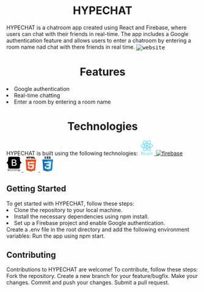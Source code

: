 <h1 align="center">HYPECHAT</h1>
HYPECHAT is a chatroom app created using React and Firebase, where users can chat with their friends in real-time. The app includes a Google authentication feature and allows users to enter a chatroom by entering a room name nad chat with there friends in real time.
<kbd><img align="center" src="https://user-images.githubusercontent.com/116445326/230588298-d8c9c92e-a65a-432b-bced-93b32a37b6b3.png" alt="website"></kbd>

<h1 align="center">Features</h1>
<li>Google authentication</li>

<li>Real-time chatting</li></li>
<li>Enter a room by entering a room name</li>

<h1 align="center">Technologies</h1>
HYPECHAT is built using the following technologies:
 <a href="https://reactjs.org/" target="_blank" rel="noreferrer"> <img src="https://raw.githubusercontent.com/devicons/devicon/master/icons/react/react-original-wordmark.svg" alt="react" width="40" height="40"/> </a> 
 <a href="https://firebase.google.com/" target="_blank" rel="noreferrer"> <img src="https://www.vectorlogo.zone/logos/firebase/firebase-icon.svg" alt="firebase" width="40" height="40"/> </a>
    <a href="https://getbootstrap.com" target="_blank" rel="noreferrer"> <img src="https://raw.githubusercontent.com/devicons/devicon/master/icons/bootstrap/bootstrap-plain-wordmark.svg" alt="bootstrap" width="40" height="40"/> </a>
     <a href="https://www.w3.org/html/" target="_blank" rel="noreferrer"> <img src="https://raw.githubusercontent.com/devicons/devicon/master/icons/html5/html5-original-wordmark.svg" alt="html5" width="40" height="40"/> </a> 
    <a href="https://www.w3schools.com/css/" target="_blank" rel="noreferrer"> <img src="https://raw.githubusercontent.com/devicons/devicon/master/icons/css3/css3-original-wordmark.svg" alt="css3" width="40" height="40"/> </a> 


<h2>Getting Started</h2>
To get started with HYPECHAT, follow these steps:
<li>Clone the repository to your local machine.</li>
<li>Install the necessary dependencies using npm install.</li>
<li>Set up a Firebase project and enable Google authentication.</li>
Create a .env file in the root directory and add the following environment variables:
Run the app using npm start.


<h2>Contributing</h2>
Contributions to HYPECHAT are welcome! To contribute, follow these steps:
Fork the repository.
Create a new branch for your feature/bugfix.
Make your changes.
Commit and push your changes.
Submit a pull request.
